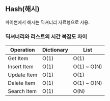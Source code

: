 ## Hash(해시)

파이썬에서 해시는 딕셔너리 자료형으로 사용.

### 딕셔너리와 리스트의 시간 복잡도 차이

| Operation   | Dictionary | List        |
| ----------- | ---------- | ----------- |
| Get Item    | O(1)       | O(1)        |
| Insert Item | O(1)       | O(1) ~ O(N) |
| Update Item | O(1)       | O(1)        |
| Delete Item | O(1)       | O(1) ~ O(N) |
| Search Item | O(1)       | O(N)        |
